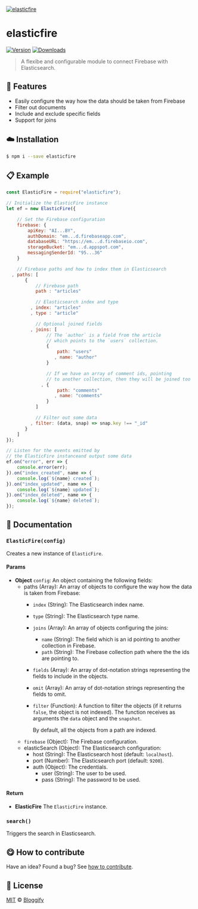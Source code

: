
[![elasticfire](https://i.imgur.com/WnGtDhC.png)](#)

# elasticfire

 [![Version](https://img.shields.io/npm/v/elasticfire.svg)](https://www.npmjs.com/package/elasticfire) [![Downloads](https://img.shields.io/npm/dt/elasticfire.svg)](https://www.npmjs.com/package/elasticfire)

> A flexibe and configurable module to connect Firebase with Elasticsearch.

## :rocket: Features

 - Easily configure the way how the data should be taken from Firebase
 - Filter out documents
 - Include and exclude specific fields
 - Support for joins


## :cloud: Installation

```sh
$ npm i --save elasticfire
```


## :clipboard: Example



```js
const ElasticFire = require("elasticfire");

// Initialize the ElasticFire instance
let ef = new ElasticFire({

    // Set the Firebase configuration
    firebase: {
        apiKey: "AI...BY",
        authDomain: "em...d.firebaseapp.com",
        databaseURL: "https://em...d.firebaseio.com",
        storageBucket: "em...d.appspot.com",
        messagingSenderId: "95...36"
    }

    // Firebase paths and how to index them in Elasticsearch
  , paths: [
       {
           // Firebase path
           path : "articles"

           // Elasticsearch index and type
         , index: "articles"
         , type : "article"

           // Optional joined fields
         , joins: [
               // The `author` is a field from the article
               // which points to the `users` collection.
               {
                   path: "users"
                  , name: "author"
               }

               // If we have an array of comment ids, pointing
               // to another collection, then they will be joined too
             , {
                   path: "comments"
                  , name: "comments"
               }
           ]

           // Filter out some data
         , filter: (data, snap) => snap.key !== "_id"
       }
    ]
});

// Listen for the events emitted by
// the ElasticFire instanceand output some data
ef.on("error", err => {
    console.error(err);
}).on("index_created", name => {
    console.log(`${name} created`);
}).on("index_updated", name => {
    console.log(`${name} updated`);
}).on("index_deleted", name => {
    console.log(`${name} deleted`);
});
```

## :memo: Documentation


### `ElasticFire(config)`
Creates a new instance of `ElasticFire`.

#### Params
- **Object** `config`: An object containing the following fields:
   - paths (Array): An array of objects to configure the way how the
     data is taken from Firebase:
       - `index` (String): The Elasticsearch index name.
       - `type` (String): The Elasticsearch type name.
       - `joins` (Array): An array of objects configuring the joins:
           - `name` (String): The field which is an id pointing to
             another collection in Firebase.
           - `path` (String): The Firebase collection path where
             the the ids are pointing to.
       - `fields` (Array): An array of dot-notation strings
         representing the fields to include in the objects.
       - `omit` (Array): An array of dot-notation strings
         representing the fields to omit.
       - `filter` (Function): A function to filter the objects (if it
         returns `false`, the object is not indexed). The function
         receives as arguments the `data` object and the `snapshot`.

         By default, all the objects from a path are indexed.
   - `firebase` (Object): The Firebase configuration.
   - elasticSearch (Object): The Elasticsearch configuration:
       - host (String): The Elasticsearch host (default: `localhost`).
       - port (Number): The Elasticsearch port (default: `9200`).
       - auth (Object): The credentials.
          - user (String): The user to be used.
          - pass (String): The password to be used.

#### Return
- **ElasticFire** The `ElasticFire` instance.

### `search()`
Triggers the search in Elasticsearch.



## :yum: How to contribute
Have an idea? Found a bug? See [how to contribute][contributing].


## :scroll: License

[MIT][license] © [Bloggify][website]

[license]: http://showalicense.com/?fullname=Bloggify%20%3Csupport%40bloggify.org%3E%20(https%3A%2F%2Fbloggify.org)&year=2013#license-mit
[website]: https://bloggify.org
[contributing]: /CONTRIBUTING.md
[docs]: /DOCUMENTATION.md
